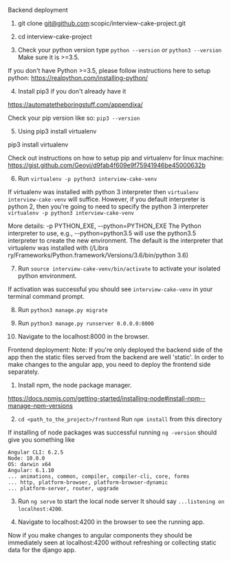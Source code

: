 Backend deployment

1. git clone git@github.com:scopic/interview-cake-project.git

2. cd interview-cake-project

3. Check your python version
type `python --version` or `python3 --version`
Make sure it is >=3.5.

If you don't have Python >=3.5, please follow instructions here to setup python:
https://realpython.com/installing-python/


4. Install pip3 if you don't already have it

https://automatetheboringstuff.com/appendixa/

Check your pip version like so: `pip3 --version`

5. Using pip3 install virtualenv

pip3 install virtualenv

Check out instructions on how to setup pip and virtualenv for linux machine:
https://gist.github.com/Geoyi/d9fab4f609e9f75941946be45000632b

6. Run `virtualenv -p python3 interview-cake-venv`

If virtualenv was installed with python 3 interpreter then `virtualenv interview-cake-venv`
will suffice. However, if you default interpreter is python 2, then you're going to need to
specify the python 3 interpreter `virtualenv -p python3 interview-cake-venv`

More details:
-p PYTHON_EXE, --python=PYTHON_EXE
    The Python interpreter to use, e.g.,
    --python=python3.5 will use the python3.5 interpreter
    to create the new environment.  The default is the
    interpreter that virtualenv was installed with (/Libra
    ry/Frameworks/Python.framework/Versions/3.6/bin/python
    3.6)

7. Run `source interview-cake-venv/bin/activate` to activate your isolated python
environment.

If activation was successful you should see `interview-cake-venv` in your terminal command
prompt.

8. Run `python3 manage.py migrate`

9. Run `python3 manage.py runserver 0.0.0.0:8000`

10. Navigate to the localhost:8000 in the browser.


Frontend deployment:
Note: If you're only deployed the backend side of the app then
the static files served from the backend are well 'static'. In order to make changes to
the angular app, you need to deploy the frontend side separately.

1. Install npm, the node package manager.

https://docs.npmjs.com/getting-started/installing-node#install-npm--manage-npm-versions

2. `cd <path_to_the_project>/frontend`
Run `npm install` from this directory

If installing of node packages was successful running
`ng -version` should give you something like

```
Angular CLI: 6.2.5
Node: 10.0.0
OS: darwin x64
Angular: 6.1.10
... animations, common, compiler, compiler-cli, core, forms
... http, platform-browser, platform-browser-dynamic
... platform-server, router, upgrade
```

3. Run `ng serve` to start the local node server
It should say `...listening on localhost:4200`.

4. Navigate to localhost:4200 in the browser to see the running app.

Now if you make changes to angular components they should be immediately seen at
localhost:4200 without refreshing or collecting static data for the django app.







